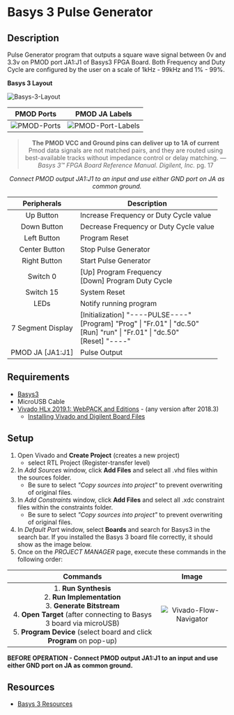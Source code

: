 # Basys 3 Pulse Generator
## Description
Pulse Generator program that outputs a square wave signal between 0v and 3.3v on PMOD port JA1:J1 of Basys3 FPGA Board. Both Frequency and Duty Cycle are configured by the user on a scale of 1kHz - 99kHz and 1% - 99%. 

<b>Basys 3 Layout</b>
	
![Basys-3-Layout](https://github.com/soundjuice/Basys3-Pulse-Generator/blob/master/docs/images/Basys-3-Pulse-Generator-Layout.png)

| PMOD Ports | PMOD JA Labels |
|--|--|
|![PMOD-Ports](https://github.com/soundjuice/Basys3-Pulse-Generator/blob/master/docs/images/Pmod-Port.png)|![PMOD-Port-Labels](https://github.com/soundjuice/Basys3-Pulse-Generator/blob/master/docs/images/Pmod-Port-Labels.png)|

<center>

> **The PMOD VCC and Ground pins can deliver up to 1A of current**
> Pmod data signals are not matched pairs, and they are routed using best-available tracks without impedance control or delay matching. 
> &mdash; <cite class="title">Basys 3™ FPGA Board Reference Manual.</cite> <cite class="author">Digilent, Inc.</cite> pg. 17

_Connect PMOD output JA1:J1 to an input and use either GND port on JA as common ground._

</center>

 |Peripherals|Description|
 |:-:|-|
 |Up Button|Increase Frequency or Duty Cycle value|
 |Down Button|Decrease Frequency or Duty Cycle value|
 |Left Button|Program Reset|
 |Center Button|Stop Pulse Generator|
 |Right Button|Start Pulse Generator|
 |Switch 0|[Up] Program Frequency <br> [Down] Program Duty Cycle|
 |Switch 15|System Reset|
 |LEDs|Notify running program
 |7 Segment Display|[Initialization] "----PULSE----" <br> [Program] "Prog" \| "Fr.01" \| "dc.50" <br> [Run] "run" \| "Fr.01" \| "dc.50" <br> [Reset] "----"
 |PMOD JA [JA1:J1]|Pulse Output
 
## Requirements
- [Basys3](https://store.digilentinc.com/basys-3-artix-7-fpga-trainer-board-recommended-for-introductory-users/) 
- MicroUSB Cable
- [Vivado HLx 2019.1: WebPACK and Editions](https://www.xilinx.com/support/download.html?_ga=2.82180886.1698710582.1561930953-2036611854.1558574743) - (any version after 2018.3)
	* [Installing Vivado and Digilent Board Files](https://reference.digilentinc.com/vivado/installing-vivado/start)
## Setup
1. Open Vivado and **Create Project** (creates a new project)
	- select RTL Project (Register-transfer level)
2. In _Add Sources_ window, click **Add Files** and select all .vhd files within the sources folder. 
	- Be sure to select _"Copy sources into project"_ to prevent overwriting of original files.
3. In _Add Constraints_ window, click **Add Files** and select all .xdc constraint files within the constraints folder.
	- Be sure to select _"Copy sources into project"_ to prevent overwriting of original files.
4. In _Default Part_ window, select **Boards** and search for Basys3 in the search bar. If you installed the Basys 3 board file correctly, it should show as the image below.
5. Once on the _PROJECT MANAGER_ page, execute these commands in the following order:
 
 |Commands|Image
 |:-:|:-:|
 |1. **Run Synthesis** <br> 2. **Run Implementation** <br> 3. **Generate Bitstream** <br> 4. **Open Target** (after connecting to Basys 3 board via microUSB) <br> 5. **Program Device** (select board and click **Program** on pop-up)|![Vivado-Flow-Navigator](https://github.com/soundjuice/Basys3-Pulse-Generator/blob/master/docs/images/Vivado-Flow-Navigator.PNG)|

**BEFORE OPERATION - Connect PMOD output JA1:J1 to an input and use either GND port on JA as common ground.** 
## Resources
* [Basys 3 Resources](https://reference.digilentinc.com/reference/programmable-logic/basys-3/start)
